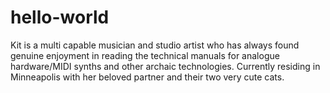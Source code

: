 # hello-world
Kit is a multi capable musician and studio artist who has always found genuine enjoyment in reading the technical manuals for analogue hardware/MIDI synths and other archaic technologies. Currently residing in Minneapolis with her beloved partner and their two very cute cats.

